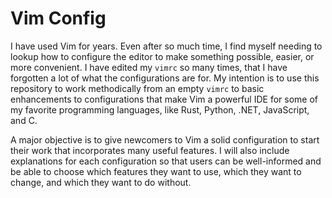# Vim Config

I have used Vim for years.  Even after so much time, I find myself needing to lookup how to configure the editor to make something possible, easier, or more convenient.  I have edited my `vimrc` so many times, that I have forgotten a lot of what the configurations are for.  My intention is to use this repository to work methodically from an empty `vimrc` to basic enhancements to configurations that make Vim a powerful IDE for some of my favorite programming languages, like Rust, Python, .NET, JavaScript, and C.

A major objective is to give newcomers to Vim a solid configuration to start their work that incorporates many useful features.  I will also include explanations for each configuration so that users can be well-informed and be able to choose which features they want to use, which they want to change, and which they want to do without.
